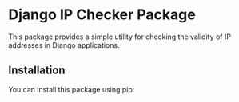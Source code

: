 # Django IP Checker Package

This package provides a simple utility for checking the validity of IP addresses in Django applications.

## Installation

You can install this package using pip:

